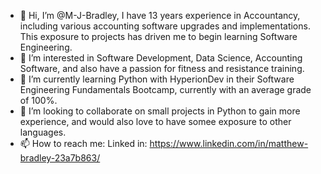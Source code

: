 - 👋  Hi, I’m @M-J-Bradley,
          I have 13 years experience in Accountancy, including various accounting software upgrades and implementations. This exposure to projects has driven me to begin learning Software Engineering.
- 👀 I’m interested in Software Development, Data Science, Accounting Software, and also have a passion for fitness and resistance training.
- 🌱 I’m currently learning Python with HyperionDev in their Software Engineering Fundamentals Bootcamp, currently with an average grade of 100%. 
- 💞️ I’m looking to collaborate on small projects in Python to gain more experience, and would also love to have somee exposure to other languages.
- 📫 How to reach me:
          Linked in: https://www.linkedin.com/in/matthew-bradley-23a7b863/

<!---
M-J-Bradley/M-J-Bradley is a ✨ special ✨ repository because its `README.md` (this file) appears on your GitHub profile.
You can click the Preview link to take a look at your changes.
--->
